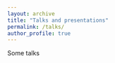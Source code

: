 ```yaml
---
layout: archive
title: "Talks and presentations"
permalink: /talks/
author_profile: true
---
```


Some talks
